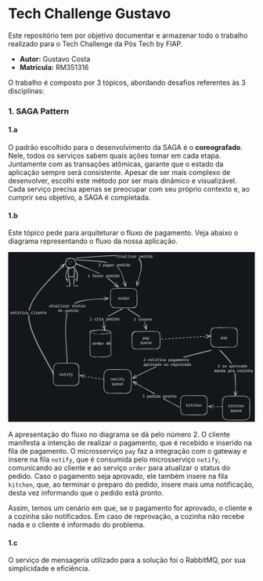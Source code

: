 # Tech Challenge Gustavo

Este repositório tem por objetivo documentar e armazenar todo o trabalho realizado para o Tech Challenge da Pós Tech by FIAP.

- **Autor:** Gustavo Costa
- **Matrícula:** RM351316

O trabalho é composto por 3 tópicos, abordando desafios referentes às 3 disciplinas:

### 1. SAGA Pattern

#### 1.a

O padrão escolhido para o desenvolvimento da SAGA é o **coreografado**. Nele, todos os serviços sabem quais ações tomar em cada etapa. Juntamente com as transações atômicas, garante que o estado da aplicação sempre será consistente. Apesar de ser mais complexo de desenvolver, escolhi este método por ser mais dinâmico e visualizável. Cada serviço precisa apenas se preocupar com seu próprio contexto e, ao cumprir seu objetivo, a SAGA é completada.

#### 1.b

Este tópico pede para arquiteturar o fluxo de pagamento. Veja abaixo o diagrama representando o fluxo da nossa aplicação.

<img src="./docs/saga.png" alt="Diagrama do fluxo SAGA"/>

A apresentação do fluxo no diagrama se dá pelo número 2. O cliente manifesta a intenção de realizar o pagamento, que é recebido e inserido na fila de pagamento. O microsserviço `pay` faz a integração com o gateway e insere na fila `notify`, que é consumida pelo microsserviço `notify`, comunicando ao cliente e ao serviço `order` para atualizar o status do pedido. Caso o pagamento seja aprovado, ele também insere na fila `kitchen`, que, ao terminar o preparo do pedido, insere mais uma notificação, desta vez informando que o pedido está pronto.

Assim, temos um cenário em que, se o pagamento for aprovado, o cliente e a cozinha são notificados. Em caso de reprovação, a cozinha não recebe nada e o cliente é informado do problema.

#### 1.c

O serviço de mensageria utilizado para a solução foi o RabbitMQ, por sua simplicidade e eficiência.